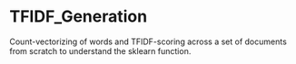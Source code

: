 # TFIDF_Generation
Count-vectorizing of words and TFIDF-scoring across a set of documents from scratch to understand the sklearn function. 
